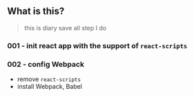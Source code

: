

## What is this?
> this is diary save all step I do

### 001 - init react app with the support of ```react-scripts```

### 002 - config Webpack

  - remove ```react-scripts```
  - install Webpack, Babel
